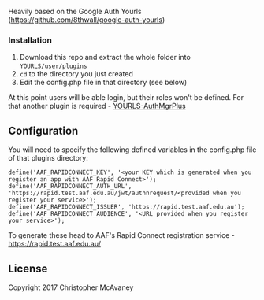 Heavily based on the Google Auth Yourls (https://github.com/8thwall/google-auth-yourls)

### Installation
1. Download this repo and extract the whole folder into `YOURLS/user/plugins`
2. `cd` to the directory you just created
3. Edit the config.php file in that directory (see below)

At this point users will be able login, but their roles won't be defined.
For that another plugin is required - [YOURLS-AuthMgrPlus](https://github.com/joshp23/YOURLS-AuthMgrPlus)

Configuration
-------------
You will need to specify the following defined variables in the config.php file of that plugins directory:

```
define('AAF_RAPIDCONNECT_KEY', '<your KEY which is generated when you register an app with AAF Rapid Connect>');
define('AAF_RAPIDCONNECT_AUTH_URL', 'https://rapid.test.aaf.edu.au/jwt/authnrequest/<provided when you register your service>');
define('AAF_RAPIDCONNECT_ISSUER', 'https://rapid.test.aaf.edu.au');
define('AAF_RAPIDCONNECT_AUDIENCE', '<URL provided when you register your service>');
```

To generate these head to AAF's Rapid Connect registration service - https://rapid.test.aaf.edu.au/

License
-------
Copyright 2017 Christopher McAvaney
